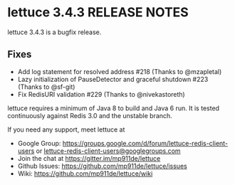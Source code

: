 lettuce 3.4.3 RELEASE NOTES
=========================

lettuce 3.4.3 is a bugfix release.

Fixes
-----
* Add log statement for resolved address #218 (Thanks to @mzapletal)
* Lazy initialization of PauseDetector and graceful shutdown #223 (Thanks to @sf-git)
* Fix RedisURI validation #229 (Thanks to @nivekastoreth)


lettuce requires a minimum of Java 8 to build and Java 6 run. It is tested
continuously against Redis 3.0 and the unstable branch.

If you need any support, meet lettuce at

* Google Group: https://groups.google.com/d/forum/lettuce-redis-client-users
                or lettuce-redis-client-users@googlegroups.com
* Join the chat at https://gitter.im/mp911de/lettuce
* Github Issues: https://github.com/mp911de/lettuce/issues
* Wiki: https://github.com/mp911de/lettuce/wiki
